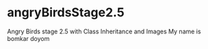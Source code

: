 # angryBirdsStage2.5
Angry Birds stage 2.5 with Class Inheritance and Images
My name is bomkar doyom

